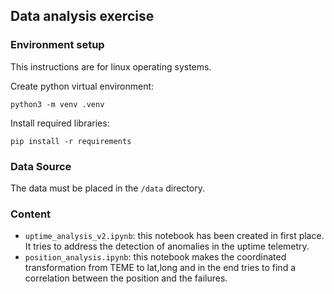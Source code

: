 ## Data analysis exercise

### Environment setup

This instructions are for linux operating systems.

Create python virtual environment:

```
python3 -m venv .venv
```
Install required libraries:

```
pip install -r requirements
```

### Data Source

The data must be placed in the `/data` directory.

### Content

* `uptime_analysis_v2.ipynb`: this notebook has been created in first place. It tries to address the detection of anomalies in the uptime telemetry.
* `position_analysis.ipynb`: this notebook makes the coordinated transformation from TEME to lat,long and in the end tries to find a correlation between the position and the failures.